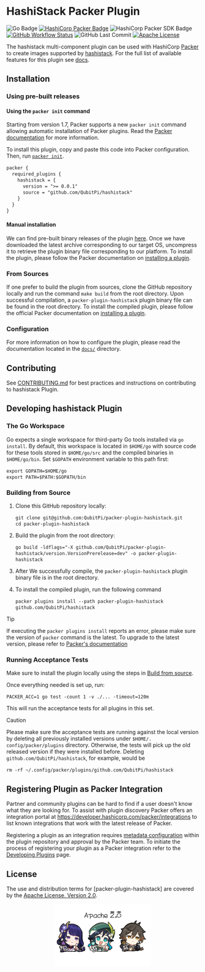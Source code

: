 HashiStack Packer Plugin
========================

![Go Badge][Go Badge]
[![HashiCorp Packer Badge][HashiCorp Packer Badge]][HashiCorp Packer URL]
![HashiCorp Packer SDK Badge][HashiCorp Packer SDK Badge]
[![GitHub Workflow Status][GitHub Workflow Status badge]][GitHub Workflow Status URL]
![GitHub Last Commit]
[![Apache License][Apache License Badge]][Apache License URL]

The hashistack multi-component plugin can be used with HashiCorp [Packer][HashiCorp Packer] to create images
supported by [hashistack]. For the full list of available features for this plugin see [docs](./docs).

Installation
------------

### Using pre-built releases

#### Using the `packer init` command

Starting from version 1.7, Packer supports a new `packer init` command allowing automatic installation of Packer
plugins. Read the [Packer documentation][HashiCorp Packer init] for more information.

To install this plugin, copy and paste this code into Packer configuration. Then, run
[`packer init`][HashiCorp Packer init].

```hcl
packer {
  required_plugins {
    hashistack = {
      version = ">= 0.0.1"
      source = "github.com/QubitPi/hashistack"
    }
  }
}
```

#### Manual installation

We can find pre-built binary releases of the plugin
[here](https://github.com/QubitPi/packer-plugin-hashistack/releases). Once we have downloaded the latest archive
corresponding to our target OS, uncompress it to retrieve the plugin binary file corresponding to our platform. To
install the plugin, please follow the Packer documentation on
[installing a plugin][HashiCorp Packer installing a plugin].

### From Sources

If one prefer to build the plugin from sources, clone the GitHub repository locally and run the command `make build`
from the root directory. Upon successful compilation, a `packer-plugin-hashistack` plugin binary file can be found in
the root directory. To install the compiled plugin, please follow the official Packer documentation on
[installing a plugin][HashiCorp Packer installing a plugin].

### Configuration

For more information on how to configure the plugin, please read the documentation located in the [`docs/`](docs)
directory.

Contributing
------------

See [CONTRIBUTING.md](.github/CONTRIBUTING.md) for best practices and instructions on contributing to hashistack
Plugin.

Developing hashistack Plugin
-------------------------------

### The Go Workspace

Go expects a single workspace for third-party Go tools installed via `go install`. By default, this workspace is located
in `$HOME/go` with source code for these tools stored in `$HOME/go/src` and the compiled binaries in `$HOME/go/bin`. Set
`$GOPATH` environment variable to this path first:

```shell
export GOPATH=$HOME/go
export PATH=$PATH:$GOPATH/bin
```

### Building from Source

1. Clone this GitHub repository locally:

   ```shell
   git clone git@github.com:QubitPi/packer-plugin-hashistack.git
   cd packer-plugin-hashistack
   ```

2. Build the plugin from the root directory:

   ```shell 
   go build -ldflags="-X github.com/QubitPi/packer-plugin-hashistack/version.VersionPrerelease=dev" -o packer-plugin-hashistack
   ```

3. After We successfully compile, the `packer-plugin-hashistack` plugin binary file is in the root directory.

4. To install the compiled plugin, run the following command

   ```shell
   packer plugins install --path packer-plugin-hashistack github.com/QubitPi/hashistack
   ```

> [!TIP]
>
> If executing the `packer plugins install` reports an error, please make sure the version of `packer` command is the
> latest. To upgrade to the latest version, please refer to
> [Packer's documentation](https://developer.hashicorp.com/packer/tutorials/docker-get-started/get-started-install-cli)

### Running Acceptance Tests

Make sure to install the plugin locally using the steps in [Build from source](#building-from-source).

Once everything needed is set up, run:

```shell
PACKER_ACC=1 go test -count 1 -v ./... -timeout=120m
```

This will run the acceptance tests for all plugins in this set.

> [!CAUTION]
> 
> Please make sure the acceptance tests are running against the local version by deleting all previously installed
> versions under `$HOME/. config/packer/plugins` directory. Otherwise, the tests will pick up the old released version
> if they were installed before. Deleting `github.com/QubitPi/hashistack`, for example, would be
> 
> ```console
> rm -rf ~/.config/packer/plugins/github.com/QubitPi/hashistack
> ```

## Registering Plugin as Packer Integration

Partner and community plugins can be hard to find if a user doesn't know what
they are looking for. To assist with plugin discovery Packer offers an integration
portal at https://developer.hashicorp.com/packer/integrations to list known integrations
that work with the latest release of Packer.

Registering a plugin as an integration requires [metadata configuration](./metadata.hcl) within the plugin
repository and approval by the Packer team. To initiate the process of registering your
plugin as a Packer integration refer to the [Developing Plugins](https://developer.hashicorp.com/packer/docs/plugins/creation#registering-plugins) page.

License
-------

The use and distribution terms for [packer-plugin-hashistack] are covered by the [Apache License, Version 2.0].

<div align="center">
    <a href="https://opensource.org/licenses">
        <img align="center" width="50%" alt="License Illustration" src="https://github.com/QubitPi/QubitPi/blob/master/img/apache-2.png?raw=true">
    </a>
</div>

[Apache License Badge]: https://img.shields.io/badge/Apache%202.0-F25910.svg?style=for-the-badge&logo=Apache&logoColor=white
[Apache License URL]: https://www.apache.org/licenses/LICENSE-2.0
[Apache License, Version 2.0]: http://www.apache.org/licenses/LICENSE-2.0.html

[GitHub Last Commit]: https://img.shields.io/github/last-commit/QubitPi/packer-plugin-hashistack/master?logo=github&style=for-the-badge
[GitHub Workflow Status badge]: https://img.shields.io/github/actions/workflow/status/QubitPi/packer-plugin-hashistack/ci-cd.yml?branch=master&logo=github&style=for-the-badge
[GitHub Workflow Status URL]: https://github.com/QubitPi/packer-plugin-hashistack/actions/workflows/ci-cd.yml
[Go Badge]: https://img.shields.io/badge/Go%20>=%201.20-00ADD8?style=for-the-badge&logo=go&logoColor=white

[hashistack]: https://hashistack.org/
[HashiCorp Packer]: https://packer.qubitpi.org/packer/docs
[HashiCorp Packer init]: https://packer.qubitpi.org/packer/docs/commands/init
[HashiCorp Packer installing a plugin]: https://packer.qubitpi.org/packer/docs/plugins#installing-plugins
[HashiCorp Packer SDK Badge]: https://img.shields.io/badge/Packer%20Plugin%20SDK>=%20v0.5.2-000000?style=for-the-badge&logo=hashicorp&logoColor=white
[HashiCorp Packer SDK URL]: https://github.com/hashicorp/packer-plugin-sdk
[HashiCorp Packer Badge]: https://img.shields.io/badge/Packer%20>=%20v1.11.0-02A8EF?style=for-the-badge&logo=Packer&logoColor=white
[HashiCorp Packer URL]: https://packer.qubitpi.org/packer/docs
